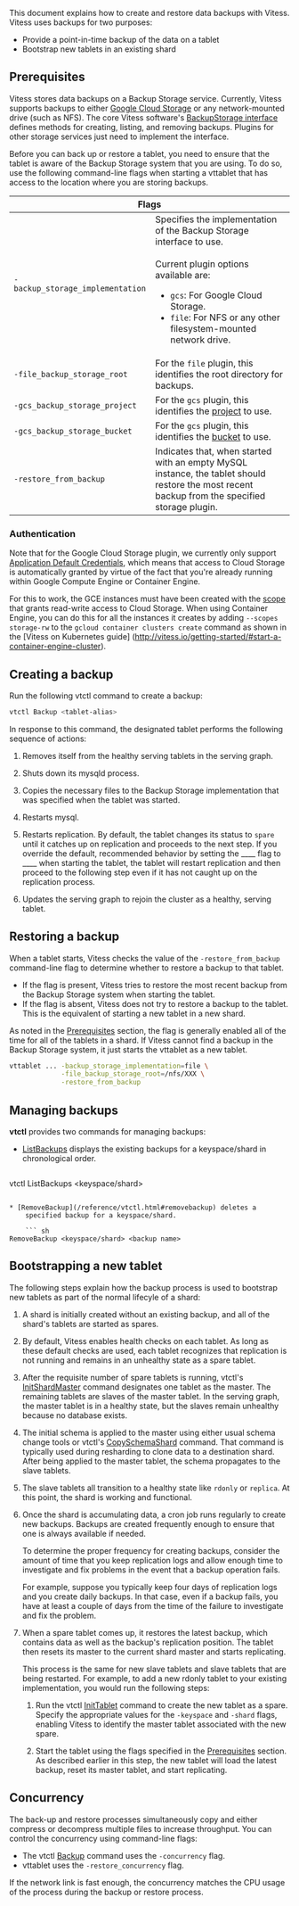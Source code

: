 This document explains how to create and restore data backups with
Vitess. Vitess uses backups for two purposes:

* Provide a point-in-time backup of the data on a tablet
* Bootstrap new tablets in an existing shard

## Prerequisites

Vitess stores data backups on a Backup Storage service. Currently,
Vitess supports backups to either [Google Cloud Storage](https://cloud.google.com/storage/)
or any network-mounted drive (such as NFS). The core Vitess software's
[BackupStorage interface](https://github.com/youtube/vitess/blob/master/go/vt/mysqlctl/backupstorage/interface.go)
defines methods for creating, listing, and removing backups. Plugins for other
storage services just need to implement the interface.

Before you can back up or restore a tablet, you need to ensure that the
tablet is aware of the Backup Storage system that you are using. To do so,
use the following command-line flags when starting a vttablet that has
access to the location where you are storing backups.

<table class="responsive">
  <thead>
    <tr>
      <th colspan="2">Flags</th>
    </tr>
  </thead>
  <tbody>
    <tr>
      <td><nobr><code>-backup_storage_implementation</code></nobr></td>
      <td>Specifies the implementation of the Backup Storage interface to use.<br><br>
          Current plugin options available are:
          <ul>
          <li><code>gcs</code>: For Google Cloud Storage.</li>
          <li><code>file</code>: For NFS or any other filesystem-mounted network drive.</li>
          </ul>
      </td>
    </tr>
    <tr>
      <td><nobr><code>-file_backup_storage_root</code></nobr></td>
      <td>For the <code>file</code> plugin, this identifies the root directory for backups.</td>
    </tr>
    <tr>
      <td><nobr><code>-gcs_backup_storage_project</code></nobr></td>
      <td>For the <code>gcs</code> plugin, this identifies the <a href="https://cloud.google.com/storage/docs/projects">project</a> to use.</td>
    </tr>
    <tr>
      <td><nobr><code>-gcs_backup_storage_bucket</code></nobr></td>
      <td>For the <code>gcs</code> plugin, this identifies the <a href="https://cloud.google.com/storage/docs/concepts-techniques#concepts">bucket</a> to use.</td>
    </tr>
    <tr>
      <td><nobr><code>-restore_from_backup</code></nobr></td>
      <td>Indicates that, when started with an empty MySQL instance, the tablet should restore the most recent backup from the specified storage plugin.</td>
    </tr>
  </tbody>
</table>

### Authentication

Note that for the Google Cloud Storage plugin, we currently only support
[Application Default Credentials](https://developers.google.com/identity/protocols/application-default-credentials),
which means that access to Cloud Storage is automatically granted by virtue of
the fact that you're already running within Google Compute Engine or Container Engine.

For this to work, the GCE instances must have been created with the
[scope](https://cloud.google.com/compute/docs/authentication#using) that grants
read-write access to Cloud Storage. When using Container Engine, you can do this
for all the instances it creates by adding `--scopes storage-rw` to the
`gcloud container clusters create` command as shown in the [Vitess on Kubernetes guide]
(http://vitess.io/getting-started/#start-a-container-engine-cluster).

## Creating a backup

Run the following vtctl command to create a backup:

``` sh
vtctl Backup <tablet-alias>
```

In response to this command, the designated tablet performs the following sequence of actions:

1. Removes itself from the healthy serving tablets in the serving graph.

1. Shuts down its mysqld process.

1. Copies the necessary files to the Backup Storage implementation
    that was specified when the tablet was started.

1. Restarts mysql.

1. Restarts replication. By default, the tablet changes its status to
    <code>spare</code> until it catches up on replication and proceeds
    to the next step.
    If you override the default, recommended behavior by setting the
    ____ flag to ____ when starting the tablet,
    the tablet will restart replication and then proceed to the following
    step even if it has not caught up on the replication process.

1. Updates the serving graph to rejoin the cluster as a healthy, serving tablet.

## Restoring a backup

When a tablet starts, Vitess checks the value of the
<code>-restore_from_backup</code> command-line flag to determine whether
to restore a backup to that tablet.

* If the flag is present, Vitess tries to restore the most recent backup
    from the Backup Storage system when starting the tablet.
* If the flag is absent, Vitess does not try to restore a backup to the
    tablet. This is the equivalent of starting a new tablet in a new shard.

As noted in the [Prerequisites](#prerequisites) section, the flag is
generally enabled all of the time for all of the tablets in a shard.
If Vitess cannot find a backup in the Backup Storage system, it just
starts the vttablet as a new tablet.

``` sh
vttablet ... -backup_storage_implementation=file \
             -file_backup_storage_root=/nfs/XXX \
             -restore_from_backup
```

## Managing backups

**vtctl** provides two commands for managing backups:

* [ListBackups](/reference/vtctl.html#listbackups) displays the
    existing backups for a keyspace/shard in chronological order.

    ``` sh
vtctl ListBackups <keyspace/shard>
```

* [RemoveBackup](/reference/vtctl.html#removebackup) deletes a
    specified backup for a keyspace/shard.

    ``` sh
RemoveBackup <keyspace/shard> <backup name>
```

## Bootstrapping a new tablet

The following steps explain how the backup process is used to bootstrap
new tablets as part of the normal lifecyle of a shard:

1. A shard is initially created without an existing backup, and all
    of the shard's tablets are started as spares.

1. By default, Vitess enables health checks on each tablet. As long as
    these default checks are used, each tablet recognizes that replication
    is not running and remains in an unhealthy state as a spare tablet.

1. After the requisite number of spare tablets is running, vtctl's
    [InitShardMaster](/reference/vtctl.html#initshardmaster) command
    designates one tablet as the master. The remaining tablets are
    slaves of the master tablet. In the serving graph, the master
    tablet is in a healthy state, but the slaves remain unhealthy
    because no database exists.

1. The initial schema is applied to the master using either usual schema
    change tools or vtctl's
    [CopySchemaShard](/reference/vtctl.html#copyschemashard) command.
    That command is typically used during resharding to clone data to a
    destination shard. After being applied to the master tablet, the
    schema propagates to the slave tablets.

1. The slave tablets all transition to a healthy state like
   <code>rdonly</code> or <code>replica</code>. At this point,
   the shard is working and functional.

1. Once the shard is accumulating data, a cron job runs regularly to
    create new backups. Backups are created frequently enough to ensure
    that one is always available if needed.

    To determine the proper frequency for creating backups, consider
    the amount of time that you keep replication logs and allow enough
    time to investigate and fix problems in the event that a backup
    operation fails.

    For example, suppose you typically keep four days of replication logs
    and you create daily backups. In that case, even if a backup fails,
    you have at least a couple of days from the time of the failure to
    investigate and fix the problem.

1. When a spare tablet comes up, it restores the latest backup, which
    contains data as well as the backup's replication position. The
    tablet then resets its master to the current shard master and starts
    replicating.

    This process is the same for new slave tablets and slave tablets that
    are being restarted. For example, to add a new rdonly tablet to your
    existing implementation, you would run the following steps:

    1. Run the vtctl [InitTablet](/reference/vtctl.html#inittablet)
        command to create the new tablet as a spare. Specify the
        appropriate values for the <nobr><code>-keyspace</code></nobr>
        and <nobr><code>-shard</code></nobr> flags, enabling Vitess to
        identify the master tablet associated with the new spare.

    1. Start the tablet using the flags specified in the
        [Prerequisites](#prerequisites) section. As described earlier in
        this step, the new tablet will load the latest backup, reset its
        master tablet, and start replicating.

## Concurrency

The back-up and restore processes simultaneously copy and either
compress or decompress multiple files to increase throughput. You
can control the concurrency using command-line flags:

* The vtctl [Backup](/reference/vtctl.html#backup) command uses the
    <code>-concurrency</code> flag.
* vttablet uses the <code>-restore_concurrency</code> flag.

If the network link is fast enough, the concurrency matches the CPU
usage of the process during the backup or restore process.

